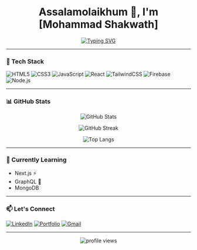 <h1 align="center">Assalamolaikhum 👋, I'm [Mohammad Shakwath]</h1>

<p align="center">
  <a href="https://github.com/your-username">
    <img src="https://readme-typing-svg.herokuapp.com?font=Fira+Code&weight=500&pause=1000&color=00F7FF&center=true&vCenter=true&multiline=true&width=600&height=100&lines=junior Web+Developer;Open+Source+Contributor;Lifelong+Learner" alt="Typing SVG" />
  </a>
</p>

---

### 🧰 Tech Stack

![HTML5](https://img.shields.io/badge/-HTML5-E34F26?style=flat&logo=html5&logoColor=white)
![CSS3](https://img.shields.io/badge/-CSS3-1572B6?style=flat&logo=css3)
![JavaScript](https://img.shields.io/badge/-JavaScript-F7DF1E?style=flat&logo=javascript&logoColor=black)
![React](https://img.shields.io/badge/-React-61DAFB?style=flat&logo=react&logoColor=black)
![TailwindCSS](https://img.shields.io/badge/-TailwindCSS-38B2AC?style=flat&logo=tailwind-css)
![Firebase](https://img.shields.io/badge/-Firebase-FFCA28?style=flat&logo=firebase)
![Node.js](https://img.shields.io/badge/-Node.js-339933?style=flat&logo=node.js)

---

### 📊 GitHub Stats

<p align="center">
  <img src="https://github-readme-stats.vercel.app/api?username=your-username&show_icons=true&theme=radical" alt="GitHub Stats" />
</p>

<p align="center">
  <img src="https://github-readme-streak-stats.herokuapp.com/?user=your-username&theme=radical" alt="GitHub Streak" />
</p>

<p align="center">
  <img src="https://github-readme-stats.vercel.app/api/top-langs/?username=your-username&layout=compact&theme=radical" alt="Top Langs" />
</p>

---

### 🧠 Currently Learning
- Next.js ⚡
- GraphQL 🚀
- MongoDB

---

### 📫 Let's Connect

[![LinkedIn](https://img.shields.io/badge/-LinkedIn-0077B5?style=flat&logo=linkedin&logoColor=white)](https://linkedin.com/in/your-link)
[![Portfolio](https://img.shields.io/badge/-Portfolio-000000?style=flat&logo=firefox&logoColor=white)](https://yourportfolio.com)
[![Gmail](https://img.shields.io/badge/-Email-D14836?style=flat&logo=gmail&logoColor=white)](mailto:shakawathhossain0@gmail.com)

---

<p align="center">
  <img src="https://komarev.com/ghpvc/?username=your-username&label=Profile+Views&color=0e75b6&style=flat" alt="profile views" />
</p>

